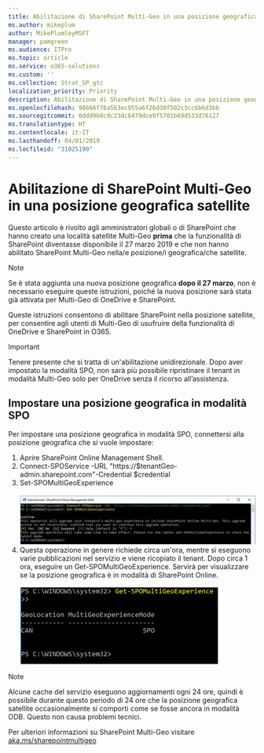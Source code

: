 ```yaml
---
title: Abilitazione di SharePoint Multi-Geo in una posizione geografica satellite
ms.author: mikeplum
author: MikePlumleyMSFT
manager: pamgreen
ms.audience: ITPro
ms.topic: article
ms.service: o365-solutions
ms.custom: ''
ms.collection: Strat_SP_gtc
localization_priority: Priority
description: Abilitazione di SharePoint Multi-Geo in una posizione geografica satellite.
ms.openlocfilehash: 98666f76a5b3ec055a6f26d30f502c3cc6b6d3bb
ms.sourcegitcommit: 0ddd9b0c9c23dc6479dce9f5701b69d533d76127
ms.translationtype: HT
ms.contentlocale: it-IT
ms.lasthandoff: 04/01/2019
ms.locfileid: "31025190"
---
```

# <a name="enabling-sharepoint-multi-geo-in-your-satellite-geo-location"></a>Abilitazione di SharePoint Multi-Geo in una posizione geografica satellite

Questo articolo è rivolto agli amministratori globali o di SharePoint che hanno creato una località satellite Multi-Geo **prima** che la funzionalità di SharePoint diventasse disponibile il 27 marzo 2019 e che non hanno abilitato SharePoint Multi-Geo nella/e posizione/i geografica/che satellite. 

>[!Note]
>Se è stata aggiunta una nuova posizione geografica **dopo il 27 marzo**, non è necessario eseguire queste istruzioni, poiché la nuova posizione sarà stata già attivata per Multi-Geo di OneDrive e SharePoint.

Queste istruzioni consentono di abilitare SharePoint nella posizione satellite, per consentire agli utenti di Multi-Geo di usufruire della funzionalità di OneDrive e SharePoint in O365. 

>[!IMPORTANT]
>Tenere presente che si tratta di un'abilitazione unidirezionale. Dopo aver impostato la modalità SPO, non sarà più possibile ripristinare il tenant in modalità Multi-Geo solo per OneDrive senza il ricorso all’assistenza. 

## <a name="to-set-a-geo-location-into-spo-mode"></a>Impostare una posizione geografica in modalità SPO

Per impostare una posizione geografica in modalità SPO, connettersi alla posizione geografica che si vuole impostare:

1.  Aprire SharePoint Online Management Shell. 
2.  Connect-SPOService -URL "https://$tenantGeo-admin.sharepoint.com"-Credential $credential
3.  Set-SPOMultiGeoExperience</br></br>
![Set-SPOMultiGeoExperience](media/Set-SPO-MultiGeo.jpg)
4.  Questa operazione in genere richiede circa un'ora, mentre si eseguono varie pubblicazioni nel servizio e viene ricopiato il tenant. Dopo circa 1 ora, eseguire un Get-SPOMultiGeoExperience.  Servirà per visualizzare se la posizione geografica è in modalità di SharePoint Online.</br></br>
![Set-SPOMultiGeoExperience](media/Get-SPO-MultiGeo.jpg)

 
 
 
>[!Note]
>Alcune cache del servizio eseguono aggiornamenti ogni 24 ore, quindi è possibile durante questo periodo di 24 ore che la posizione geografica satellite occasionalmente si comporti come se fosse ancora in modalità ODB. Questo non causa problemi tecnici. 
 
Per ulteriori informazioni su SharePoint Multi-Geo visitare [aka.ms/sharepointmultigeo](https://docs.microsoft.com/it-IT/office365/enterprise/multi-geo-capabilities-in-onedrive-and-sharepoint-online-in-office-365)


